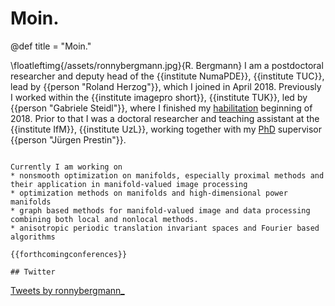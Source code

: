 # Moin.

@def title = "Moin."

\floatleftimg{/assets/ronnybergmann.jpg}{R. Bergmann}
I am a postdoctoral researcher and deputy head of the
{{institute NumaPDE}}, {{institute TUC}}, lead by {{person "Roland Herzog"}}, which I joined in April 2018. Previously I worked within the {{institute imagepro short}},
{{institute TUK}},
led by {{person "Gabriele Steidl"}}, where I finished my [habilitation](/publications/index.html#Bergmann-2018) beginning of 2018.
Prior to that I was a doctoral researcher and teaching assistant
at the {{institute IfM}}, {{institute UzL}},
working together with my [PhD](/publications/index.html#Bergmann-2013-1) supervisor {{person "Jürgen Prestin"}}.

~~~<div style="clear:both;"> </div>~~~

Currently I am working on
* nonsmooth optimization on manifolds, especially proximal methods and their application in manifold-valued image processing
* optimization methods on manifolds and high-dimensional power manifolds
* graph based methods for manifold-valued image and data processing combining both local and nonlocal methods.
* anisotropic periodic translation invariant spaces and Fourier based algorithms

{{forthcomingconferences}}

## Twitter

~~~
<a class="twitter-timeline" data-width="500" data-height="800" data-dnt="true" data-theme="light" href="https://twitter.com/ronnybergmann_?ref_src=twsrc%5Etfw">Tweets by ronnybergmann_</a> <script async src="https://platform.twitter.com/widgets.js" charset="utf-8"></script>
~~~
